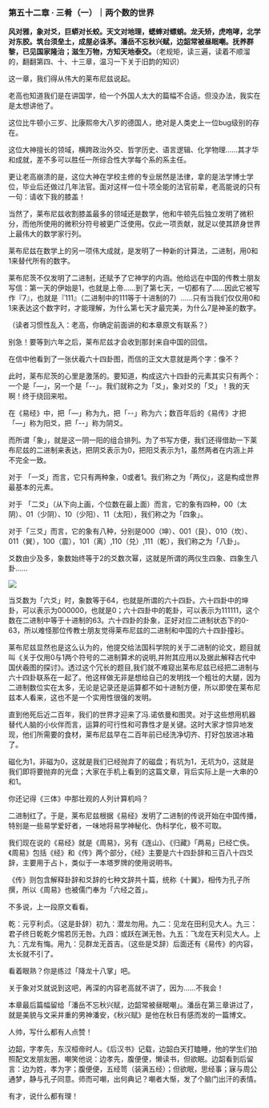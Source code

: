 ### 第五十二章 · 三肴（一）｜两个数的世界

**风对雅，象对爻，巨蟒对长蛟。天文对地理，蟋蟀对螵蛸。龙夭矫，虎咆哮，北学对东胶。筑台须垒土，成屋必诛茅。潘岳不忘秋兴赋，边韶常被昼眠嘲。抚养群黎，已见国家隆治；滋生万物，方知天地泰交。**（老规矩，读三遍，读着不顺溜的，翻翻第四、十、十三章，温习一下关于旧韵的知识）

这一章，我们得从伟大的莱布尼兹说起。

老高也知道我们是在讲国学，给一个外国人太大的篇幅不合适。但没办法，我实在是太想讲他了。

这位比牛顿小三岁、比康熙帝大八岁的德国人，绝对是人类史上一位bug级别的存在。

这位大神擅长的领域，横跨政治外交、哲学历史、语言逻辑、化学物理......其才华和成就，差不多可以胜任一所综合性大学每个系的系主任。

更让老高崩溃的是，这位大神在学校主修的专业居然是法律，拿的是法学博士学位，毕业后还做过几年法官。面对这样一位十项全能的法官前辈，老高能说的只有一句：请收下我的膝盖！

当然了，莱布尼兹收割膝盖最多的领域还是数学，他和牛顿先后独立发明了微积分，而他所使用的微积分符号被更广泛使用。仅此一项贡献，就足以使其跻身世界上最伟大的数学家行列。

莱布尼兹在数学上的另一项伟大成就，是发明了一种新的计算法，二进制，用0和1来替代所有的数字。

莱布尼茨不仅发明了二进制，还赋予了它神学的内涵。他给远在中国的传教士朋友写信：第一天的伊始是1，也就是上帝......到了第七天，一切都有了......因此它被写作『7』，也就是『111』（二进制中的111等于十进制的7）......只有当我们仅仅用0和1来表达这个数字时，才能理解，为什么第七天才最完美，为什么7是神圣的数字。

（读者习惯性乱入：老高，你确定前面讲的和本章原文有联系？）

别急！要等到六年之后，莱布尼兹才会收到那封来自中国的回信。

在信中他看到了一张伏羲六十四卦图，而信的正文大意就是两个字：像不？

此时，莱布尼茨的心里是激荡的。要知道，构成这六十四卦的元素其实只有两个：一个是「—」，另一个是「--」。我们就称之为「爻」，象对爻的「爻」！我的天啊！终于绕回来啦。

在《易经》中，把「—」称为九，把「--」称为六；数百年后的《易传》才把「—」称为阳爻，把「--」称为阴爻。

而所谓「象」，就是这一阴一阳的组合排列。为了书写方便，我们还得借助一下莱布尼兹的二进制来表达，把阴爻表示为0，把阳爻表示为1，虽然两者在内涵上并不完全一致。

对于 「一爻」而言，它只有两种象，0或者1。我们称之为「两仪」，这是构成世界最基本的元素。

对于 「二爻」（从下向上画，个位数在最上面）而言，它的象有四种，00（太阴）、01（少阴）、10（少阳）、11（太阳），我们称之为「四象」。

对于「三爻」而言，它的象有八种，分别是000（坤）、001（艮）、010（坎）、011（巽），100（震），101（离）,110（兑）,111（乾），我们称之为「八卦」。

爻数由少及多，象数始终等于2的爻数次幂，这就是所谓的两仪生四象、四象生八卦......

![](http://mmbiz.qpic.cn/mmbiz/IhWr6ahrRgcaX7XE84W8aGicrneM3t28tmZIbLpcpib2B6icWeLjOKEWuOuc1pOl2fzrzfoSy3Pgg4aP1kNDwqKUw/640?wx_fmt=jpeg&tp=webp&wxfrom=5&wx_lazy=1)

当爻数为「六爻」时，象数等于64，也就是所谓的六十四卦。六十四卦中的坤卦，可以表示为000000，也就是0；六十四卦中的乾卦，可以表示为111111，这个数在二进制中等于十进制的63。六十四卦的卦象，正好对应二进制状态下的0-63，所以难怪那位传教士朋友觉得莱布尼兹的二进制和中国的六十四卦撞衫。

莱布尼兹显然也是这么认为的，他提交给法国科学院的关于二进制的论文，题目就叫《关于仅用0与1两个符号的二进制算术的说明,并附其应用以及据此解释古代中国伏羲图的探讨》。透过这个冗长的题目,我们就不难窥出莱布尼兹已经把二进制与六十四卦联系在一起了。他这样做无非是想给自己的发明找一个粗壮的大腿，因为二进制数位实在太多，无论是记录还是运算都不如十进制方便，所以即使在莱布尼兹本人看来，这也不是一个实用性很强的发明。

直到他死后近二百年，我们的世界才迎来了冯.诺依曼和图灵。对于这些想用机器替代人脑的小伙伴而言，运算的可行性和可靠性才是关键。这时大家才惊异地发现，他们所需要的食材，莱布尼兹早在二百年前已经洗净切齐、打好包放进冰箱了。

磁化为1，非磁为0，这就是我们已经抛弃了的磁盘；有坑为1，无坑为0，这就是我们即将要抛弃的光盘；大家在手机上看到的这篇文章，背后实际上是一大串的0和1。

你还记得《三体》中那壮观的人列计算机吗？

二进制红了。于是，莱布尼兹根据《易经》发明了二进制的传说开始在中国传播，特别是一些易学爱好者，一味地将易学神秘化、伪科学化，极不可取。

我们现在说的《易经》就是《周易》，另有《连山》、《归藏》「两易」已经亡佚。《周易》包括《经》和《传》两个部分，《经》主要是六十四卦辞和三百八十四爻辞，主要用于占卜，类似于一本塔罗牌的使用说明书。

《传》则包含解释卦辞和爻辞的七种文辞共十篇，统称《十翼》，相传为孔子所撰，所以《周易》也被儒门奉为「六经之首」。

不多说，上一段原文看看。

乾：元亨利贞。（这是卦辞）初九：潜龙勿用。九二：见龙在田利见大人。九三：君子终日乾乾夕惕若厉无咎。九四：或跃在渊无咎。九五：飞龙在天利见大人。上九：亢龙有悔。用九：见群龙无首吉。（这些是爻辞）后面还有《易传》的内容，太长就不引了。

看着眼熟？你是练过「降龙十八掌」吧。

关于象对爻就说到这吧，再深的内容老高就不讲了，因为......不我会！

本章最后篇幅留给「潘岳不忘秋兴赋，边韶常被昼眠嘲」。潘岳在第三章讲过了，就是美貌与文采并重的男神潘安，《秋兴赋》是他在秋日有感而发的一篇博文。

人帅，写什么都有人点赞！

边韶，字孝先，东汉桓帝时人。《后汉书》记载，边韶白天打瞌睡，他的学生们拍照配文发朋友圈，嘲笑他说：边孝先，腹便便，懒读书，但欲眠。边韶看到后留言：边为姓，孝为字；腹便便，五经笥（装满五经）；但欲眠，思经事；寐与周公通梦，静与孔子同意。师而可嘲，出何典记？嘲者大惭，发了个脑门出汗的表情。

有才，说什么都有理！
